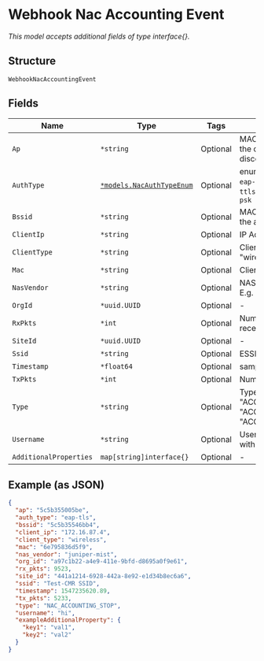 
# Webhook Nac Accounting Event

*This model accepts additional fields of type interface{}.*

## Structure

`WebhookNacAccountingEvent`

## Fields

| Name | Type | Tags | Description |
|  --- | --- | --- | --- |
| `Ap` | `*string` | Optional | MAC address of the AP the client roamed or disconnected from |
| `AuthType` | [`*models.NacAuthTypeEnum`](../../doc/models/nac-auth-type-enum.md) | Optional | enum: `cert`, `device-auth`, `eap-teap`, `eap-tls`, `eap-ttls`, `idp`, `mab`, `peap-tls`, `psk` |
| `Bssid` | `*string` | Optional | MAC physical address of the access point |
| `ClientIp` | `*string` | Optional | IP Address of client |
| `ClientType` | `*string` | Optional | Client type E.g. "wired", "wireless", "vty" |
| `Mac` | `*string` | Optional | Client's MAC Address |
| `NasVendor` | `*string` | Optional | NAS Device vendor name E.g. "Juniper", "Cisco" |
| `OrgId` | `*uuid.UUID` | Optional | - |
| `RxPkts` | `*int` | Optional | Number of packets received |
| `SiteId` | `*uuid.UUID` | Optional | - |
| `Ssid` | `*string` | Optional | ESSID |
| `Timestamp` | `*float64` | Optional | sampling time (in epoch) |
| `TxPkts` | `*int` | Optional | Number of packets sent |
| `Type` | `*string` | Optional | Type of event. E.g. "ACCOUNTING_START", "ACCOUNTING_UPDATE", "ACCOUNTING_STOP" |
| `Username` | `*string` | Optional | Username authenticated with |
| `AdditionalProperties` | `map[string]interface{}` | Optional | - |

## Example (as JSON)

```json
{
  "ap": "5c5b355005be",
  "auth_type": "eap-tls",
  "bssid": "5c5b35546bb4",
  "client_ip": "172.16.87.4",
  "client_type": "wireless",
  "mac": "6e795836d5f9",
  "nas_vendor": "juniper-mist",
  "org_id": "a97c1b22-a4e9-411e-9bfd-d8695a0f9e61",
  "rx_pkts": 9523,
  "site_id": "441a1214-6928-442a-8e92-e1d34b8ec6a6",
  "ssid": "Test-CMR SSID",
  "timestamp": 1547235620.89,
  "tx_pkts": 5233,
  "type": "NAC_ACCOUNTING_STOP",
  "username": "hi",
  "exampleAdditionalProperty": {
    "key1": "val1",
    "key2": "val2"
  }
}
```

